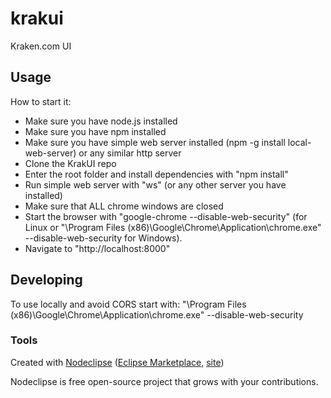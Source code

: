 

# krakui
Kraken.com UI



## Usage

How to start it:

- Make sure you have node.js installed
- Make sure you have npm installed
- Make sure you have simple web server installed (npm -g install local-web-server) or any similar http server
- Clone the KrakUI repo
- Enter the root folder and install dependencies with "npm install"
- Run simple web server with "ws" (or any other server you have installed)
- Make sure that ALL chrome windows are closed
- Start the browser with "google-chrome --disable-web-security" (for Linux or "\Program Files (x86)\Google\Chrome\Application\chrome.exe" --disable-web-security for Windows).
- Navigate to "http://localhost:8000"


## Developing

To use locally and avoid CORS start with:
"\Program Files (x86)\Google\Chrome\Application\chrome.exe" --disable-web-security


### Tools

Created with [Nodeclipse](https://github.com/Nodeclipse/nodeclipse-1)
 ([Eclipse Marketplace](http://marketplace.eclipse.org/content/nodeclipse), [site](http://www.nodeclipse.org))

Nodeclipse is free open-source project that grows with your contributions.
